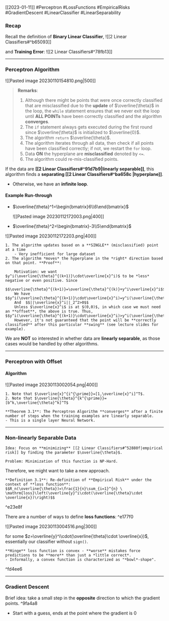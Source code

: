 [[2023-01-11]] #Perceptron #LossFunctions #EmpiricalRisks #GradientDescent #LinearClassifier #LinearSeparability

### Recap
Recall the definition of **Binary Linear Classifier**, 
![[2 Linear Classifiers#^b65093]]

and **Training Error**:
![[2 Linear Classifiers#^78fb13]]

---

### Perceptron Algorithm

![[Pasted image 20230110154810.png|500]]

> **Remarks**:
> 1. Although there might be points that were once correctly classified that are misclassified due to the **update** of $\overline{\theta}$ in the loop, the `while` statement ensures that we never exit the loop until **ALL POINTs** have been correctly classified and the algorithm **converges**.
> 2. The `if` statement always gets executed during the first round since $\overline{\theta}$ is initialized to $\overline{0}$.
> 3. The algorithm `return` $\overline{\theta}$.
> 4. The algorithm iterates through all data, then check if all points have been classified correctly; if not, we restart the `for` loop.
> 5. Data **ON** the hyperplane are **misclassified** denoted by `<=`.
> 6. The algorithm could re-mis-classified points.

If the data are **[[2 Linear Classifiers#^91d7b9|linearly separable]]**, this algorithm finds a **separating [[2 Linear Classifiers#^ba658c |hyperplane]]**.
- Otherwise, we have an **infinite loop**.

#### Example Run-through
- $\overline{\theta}^1=\begin{bmatrix}6\\6\end{bmatrix}$

	![[Pasted image 20230112172003.png|400]]

- $\overline{\theta}^2=\begin{bmatrix}-3\\5\end{bmatrix}$

![[Pasted image 20230112172203.png|400]]


```ad-note
1. The algorithm updates based on a **SINGLE** (misclassified) point at a time
	- Very inefficient for large dataset
2. The algorithm *moves* the hyperplane in the *right* direction based on that point. **Proof**:

	Motivation: we want $y^i(\overline{\theta}^{(k+1)}\cdot\overline{x}^i)$ to be *less* negative or even positive. Since
 		$$\overline{\theta}^{(k+1)}=\overline{\theta}^{(k)}+y^i\overline{x}^i$$
 	We have $$y^i(\overline{\theta}^{(k+1)}\cdot\overline{x}^i)=y^i(\overline{\theta}^{(k)}\cdot\overline{x}^i)+||\overline{x}^i||_2^2$$
 	And  $$||\overline{x}^i||_2^2>0$$
 	Unless $\overline{x}^i$ is at $(0,0)$, in which case we must need an **offset**, the above is true. Thus, $$y^i(\overline{\theta}^{(k+1)}\cdot\overline{x}^i)>y^i(\overline{\theta}^{(k)}\cdot\overline{x}^i)$$
 	However, it's not guaranteed that the point will be **correctly classified** after this particular **swing** (see lecture slides for example).
```

We are **NOT** so interested in whether data are **linearly separable**, as those cases would be handled by other algorithms.

---

### Perceptron with Offset

#### Algorithm

![[Pasted image 20230113002054.png|400]]

```ad-note
1. Note that $\overline{x}^{i^{\prime}}=[1,\overline{x}^i]^T$.
2. Note that $\overline{\theta}^{k^{\prime}}=[b^k,\overline{\theta}^k]^T$
```

```ad-important
**Theorem 3.1**: The Perceptron Algorithm **converges** after a finite number of steps when the training examples are linearly separable.
- This is a single layer Neural Network.
```

---

### Non-linearly Separable Data

```ad-question
Idea: Focus on **minimizing** [[2 Linear Classifiers#^52880f|empirical risk]] by finding the parameter $\overline{\theta}$.

Problem: Minimization of this function is NP-Hard.
```

Therefore, we might want to take a new approach.

```ad-info
**Definition 3.1**: Re-definition of **Empirical Risk** under the context of **loss function**:
$$R_n(\overline{\theta})=\frac{1}{n}\sum_{i=1}^{n} \ \mathrm{loss}\left(\overline{y}^i\cdot(\overline{\theta}\cdot \overline{x})\right)$$
```

^e23e8f

There are a number of ways to define **loss functions**: ^e177f0

![[Pasted image 20230113004516.png|300]]

for some $z=\overline{y}^i\cdot(\overline{\theta}\cdot \overline{x})$, essentially our classifier without `sign()`.

```ad-note
**Hinge** loss function is convex - **worse** mistakes force predictions to be **more** than just a *little correct*.
- Informally, a convex function is characterized as "*bowl*-shape".
```

^fd4ee6

---

### Gradient Descent
Brief idea: take a small step in the **opposite** direction to which the gradient points. ^9fa4a8
- Start with a guess, ends at the point where the gradient is 0

